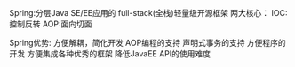Spring:分层Java SE/EE应用的 full-stack(全栈)轻量级开源框架
两大核心：
	IOC:控制反转
	AOP:面向切面
	
	
	
	
	
Spring优势:
	方便解耦，简化开发
	AOP编程的支持
	声明式事务的支持
	方便程序的开发
	方便集成各种优秀的框架
	降低JavaEE API的使用难度
